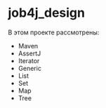 # job4j_design

В этом проекте рассмотрены:
- Maven
- AssertJ
- Iterator
- Generic
- List
- Set
- Map
- Tree 